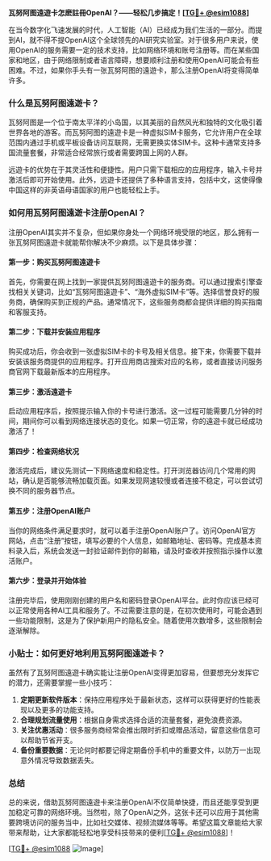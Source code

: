 **瓦努阿图遠遊卡怎麽註冊OpenAI？——轻松几步搞定！[[TG💪+ @esim1088](https://t.me/s/esim1088)]**

在当今数字化飞速发展的时代，人工智能（AI）已经成为我们生活的一部分。而提到AI，就不得不提OpenAI这个全球领先的AI研究实验室。对于很多用户来说，使用OpenAI的服务需要一定的技术支持，比如网络环境和账号注册等。而在某些国家和地区，由于网络限制或者语言障碍，想要顺利注册和使用OpenAI可能会有些困难。不过，如果你手头有一张瓦努阿图的遠遊卡，那么注册OpenAI将变得简单许多。

### 什么是瓦努阿图遠遊卡？

瓦努阿图是一个位于南太平洋的小岛国，以其美丽的自然风光和独特的文化吸引着世界各地的游客。而瓦努阿图的遠遊卡是一种虚拟SIM卡服务，它允许用户在全球范围内通过手机或平板设备访问互联网，无需更换实体SIM卡。这种卡通常支持多国流量套餐，非常适合经常旅行或者需要跨国上网的人群。

远遊卡的优势在于其灵活性和便捷性。用户只需下载相应的应用程序，输入卡号并激活后即可开始使用。此外，远遊卡还提供了多种语言支持，包括中文，这使得像中国这样的非英语母语国家的用户也能轻松上手。

### 如何用瓦努阿图遠遊卡注册OpenAI？

注册OpenAI其实并不复杂，但如果你身处一个网络环境受限的地区，那么拥有一张瓦努阿图遠遊卡就能帮你解决不少麻烦。以下是具体步骤：

#### 第一步：购买瓦努阿图遠遊卡

首先，你需要在网上找到一家提供瓦努阿图遠遊卡的服务商。可以通过搜索引擎查找相关关键词，比如“瓦努阿图遠遊卡”、“海外虚拟SIM卡”等。选择信誉良好的服务商，确保购买到正规的产品。通常情况下，这些服务商都会提供详细的购买指南和客服支持。

#### 第二步：下载并安装应用程序

购买成功后，你会收到一张虚拟SIM卡的卡号及相关信息。接下来，你需要下载并安装该服务商提供的应用程序。打开应用商店搜索对应的名称，或者直接访问服务商官网下载最新版本的应用程序。

#### 第三步：激活遠遊卡

启动应用程序后，按照提示输入你的卡号进行激活。这一过程可能需要几分钟的时间，期间你可以看到网络连接状态的变化。如果一切正常，你的遠遊卡就已经成功激活了！

#### 第四步：检查网络状况

激活完成后，建议先测试一下网络速度和稳定性。打开浏览器访问几个常用的网站，确认是否能够流畅加载页面。如果发现网速较慢或者连接不稳定，可以尝试切换不同的服务器节点。

#### 第五步：注册OpenAI账户

当你的网络条件满足要求时，就可以着手注册OpenAI账户了。访问OpenAI官方网站，点击“注册”按钮，填写必要的个人信息，如邮箱地址、密码等。完成基本资料录入后，系统会发送一封验证邮件到你的邮箱，请及时查收并按照指示操作以激活账户。

#### 第六步：登录并开始体验

注册完毕后，使用刚刚创建的用户名和密码登录OpenAI平台。此时你应该已经可以正常使用各种AI工具和服务了。不过需要注意的是，在初次使用时，可能会遇到一些功能限制，这是为了保护新用户的隐私安全。随着使用次数增多，这些限制会逐渐解除。

### 小贴士：如何更好地利用瓦努阿图遠遊卡？

虽然有了瓦努阿图遠遊卡确实能让注册OpenAI变得更加容易，但要想充分发挥它的潜力，还需要掌握一些小技巧：

1. **定期更新软件版本**：保持应用程序处于最新状态，这样可以获得更好的性能表现以及更多的功能支持。
2. **合理规划流量使用**：根据自身需求选择合适的流量套餐，避免浪费资源。
3. **关注优惠活动**：很多服务商经常会推出限时折扣或赠品活动，留意这些信息可以帮助节省开支。
4. **备份重要数据**：无论何时都要记得定期备份手机中的重要文件，以防万一出现意外情况导致数据丢失。

### 总结

总的来说，借助瓦努阿图遠遊卡来注册OpenAI不仅简单快捷，而且还能享受到更加稳定可靠的网络环境。当然啦，除了OpenAI之外，这张卡还可以应用于其他需要跨境访问的服务当中，比如社交媒体、视频流媒体等等。希望这篇文章能给大家带来帮助，让大家都能轻松地享受科技带来的便利[[TG💪+ @esim1088](https://t.me/s/esim1088)]！

[[TG💪+ @esim1088](https://t.me/s/esim1088) ![Image](https://i.postimg.cc/4NQfJmqS/Snipaste-2025-05-13-00-14-12.png)]